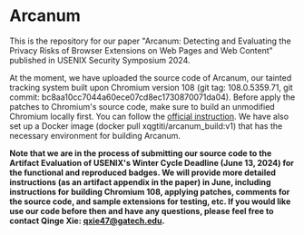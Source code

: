 # Arcanum

This is the repository for our paper "Arcanum: Detecting and Evaluating the Privacy Risks of Browser Extensions on Web Pages and Web Content" published in USENIX Security Symposium 2024.

At the moment, we have uploaded the source code of Arcanum, our tainted tracking system built upon Chromium version 108 (git tag: 108.0.5359.71, git commit: bc8aa10cc7044a60ece07cd8ec1730870071da04). Before apply the patches to Chromium's source code, make sure to build an unmodified Chromium locally first. You can follow the [official instruction](https://chromium.googlesource.com/chromium/src/+/main/docs/linux/build_instructions.md). We have also set up a Docker image (docker pull xqgtiti/arcanum_build:v1) that has the necessary environment for building Arcanum.

**Note that we are in the process of submitting our source code to the Artifact Evaluation of USENIX's Winter Cycle Deadline (June 13, 2024) for the functional and reproduced badges. We will provide more detailed instructions (as an artifact appendix in the paper) in June, including instructions for building Chromium 108, applying patches, comments for the source code, and sample extensions for testing, etc. If you would like use our code before then and have any questions, please feel free to contact Qinge Xie: qxie47@gatech.edu.**
